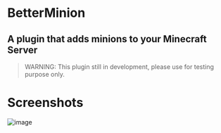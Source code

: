 # BetterMinion
## A plugin that adds minions to your Minecraft Server
> WARNING: This plugin still in development, please use for testing purpose only.
# Screenshots
![image](https://user-images.githubusercontent.com/33188123/147995253-aec7310a-1522-4e14-84f9-e7bd8904fc22.png)


